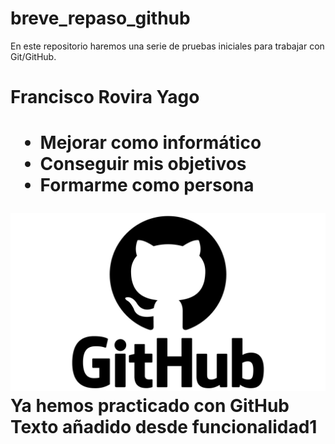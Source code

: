 # breve_repaso_github
En este repositorio haremos una serie de pruebas iniciales para trabajar con Git/GitHub.
<h1>Francisco Rovira Yago<h1>
<ul>
	<li>Mejorar como informático</li>
	<li>Conseguir mis objetivos</li>
	<li>Formarme como persona</li>
</ul>
<img src="GitHub-Curro.png">
Ya hemos practicado con GitHub
Texto añadido desde funcionalidad1
